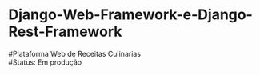 # Django-Web-Framework-e-Django-Rest-Framework
#Plataforma Web de Receitas Culinarias<br>
#Status: Em produção
